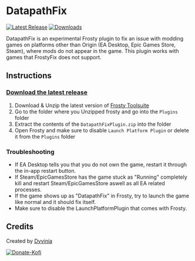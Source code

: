 # DatapathFix
[![Latest Release](https://img.shields.io/github/v/release/Dyvinia/DatapathFixPlugin?style=for-the-badge&labelColor=270943&color=8f35e3&label=Release)](https://github.com/Dyvinia/DatapathFixPlugin/releases/latest)
[![Downloads](https://img.shields.io/github/downloads/Dyvinia/DatapathFixPlugin/total?style=for-the-badge&labelColor=270943&color=8f35e3&label=Downloads)](https://github.com/Dyvinia/DatapathFixPlugin/releases)

DatapathFix is an experimental Frosty plugin to fix an issue with modding games on platforms other than Origin (EA Desktop, Epic Games Store, Steam), where mods do not appear in the game. This plugin works with games that FrostyFix does not support.

## Instructions

### [Download the latest release](https://github.com/Dyvinia/DatapathFixPlugin/releases)

1. Download & Unzip the latest version of [Frosty Toolsuite](https://github.com/CadeEvs/FrostyToolsuite/releases)
2. Go to the folder where you Unzipped frosty and go into the `Plugins` folder 
3. Extract the contents of the `DatapathFixPlugin.zip` into the folder
4. Open Frosty and make sure to disable `Launch Platform Plugin` or delete it from the `Plugins` folder

### Troubleshooting
- If EA Desktop tells you that you do not own the game, restart it through the in-app restart button.
- If Steam/EpicGamesStore has the game stuck as "Running" completely kill and restart Steam/EpicGamesStore aswell as all EA related processes.
- If the game shows up as "DatapathFix" in Frosty, try to launch the game like normal and it should fix itself.
- Make sure to disable the LaunchPlatformPlugin that comes with Frosty.

## Credits
Created by [Dyvinia](https://twitter.com/Dyvinia)

[![Donate-Kofi](https://ko-fi.com/img/githubbutton_sm.svg)](https://ko-fi.com/J3J63UBHG)
